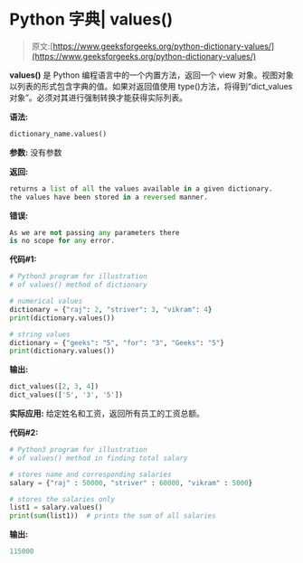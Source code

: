 # Python 字典| values()

> 原文:[https://www.geeksforgeeks.org/python-dictionary-values/](https://www.geeksforgeeks.org/python-dictionary-values/)

**values()** 是 Python 编程语言中的一个内置方法，返回一个 view 对象。视图对象以列表的形式包含字典的值。如果对返回值使用 type()方法，将得到“dict_values 对象”。必须对其进行强制转换才能获得实际列表。

**语法:**

```py
dictionary_name.values()
```

**参数:**
没有参数

**返回:**

```py
returns a list of all the values available in a given dictionary.
the values have been stored in a reversed manner.
```

**错误:**

```py
As we are not passing any parameters there
is no scope for any error.
```

**代码#1:**

```py
# Python3 program for illustration 
# of values() method of dictionary 

# numerical values
dictionary = {"raj": 2, "striver": 3, "vikram": 4}
print(dictionary.values())  

# string values
dictionary = {"geeks": "5", "for": "3", "Geeks": "5"}
print(dictionary.values())  
```

**输出:**

```py
dict_values([2, 3, 4])
dict_values(['5', '3', '5'])

```

**实际应用:**
给定姓名和工资，返回所有员工的工资总额。

**代码#2:**

```py
# Python3 program for illustration 
# of values() method in finding total salary

# stores name and corresponding salaries
salary = {"raj" : 50000, "striver" : 60000, "vikram" : 5000} 

# stores the salaries only
list1 = salary.values() 
print(sum(list1))  # prints the sum of all salaries
```

**输出:**

```py
115000

```
